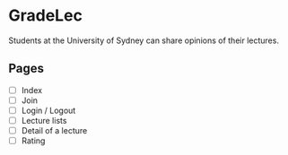 # GradeLec
Students at the University of Sydney can share opinions of their lectures.

## Pages
- [ ] Index
- [ ] Join
- [ ] Login / Logout
- [ ] Lecture lists
- [ ] Detail of a lecture
- [ ] Rating

